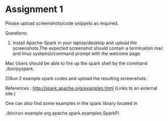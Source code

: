 # Assignment 1

Please upload screenshots/code snippets as required.

Questions:

1) Install Apache-Spark in your laptop/desktop and upload the screenshots.The expected screenshot should contain a terminal(on mac and linux systems)/command prompt with the welcome page.

Mac Users should be able to fire up the spark shell by the command ./bin/pyspark.

 

2)Run 2 example spark codes and upload the resulting screenshots.

References : http://spark.apache.org/examples.html (Links to an external site.)

One can also find some examples in the spark library located in

./bin/run-example org.apache.spark.examples.SparkPi 

